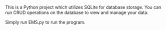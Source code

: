 This is a Python project which utilizes SQLite for database storage.
You can run CRUD operations on the database to view and manage your data. 

Simply run EMS.py to run the program.
